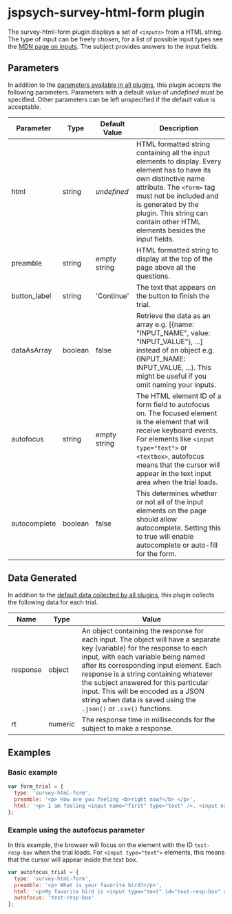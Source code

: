 # jspsych-survey-html-form plugin

The survey-html-form plugin displays a set of `<inputs>` from a HTML string. The type of input can be freely chosen, for a list of possible input types see the [MDN page on inputs](https://developer.mozilla.org/en-US/docs/Web/HTML/Element/input). The subject provides answers to the input fields.

## Parameters

In addition to the [parameters available in all plugins](/overview/plugins#parameters-available-in-all-plugins), this plugin accepts the following parameters. Parameters with a default value of *undefined* must be specified. Other parameters can be left unspecified if the default value is acceptable.

Parameter | Type | Default Value | Description
----------|------|---------------|------------
html | string | *undefined* | HTML formatted string containing all the input elements to display. Every element has to have its own distinctive name attribute. The `<form>` tag must not be included and is generated by the plugin. This string can contain other HTML elements besides the input fields.
preamble | string | empty string | HTML formatted string to display at the top of the page above all the questions.
button_label | string |  'Continue' | The text that appears on the button to finish the trial.
dataAsArray | boolean |  false | Retrieve the data as an array e.g. [{name: "INPUT_NAME", value: "INPUT_VALUE"}, ...] instead of an object e.g. {INPUT_NAME: INPUT_VALUE, ...}. This might be useful if you omit naming your inputs.
autofocus | string | empty string | The HTML element ID of a form field to autofocus on. The focused element is the element that will receive keyboard events. For elements like `<input type="text">` or `<textbox>`, autofocus means that the cursor will appear in the text input area when the trial loads.
autocomplete | boolean | false | This determines whether or not all of the input elements on the page should allow autocomplete. Setting this to true will enable autocomplete or auto-fill for the form.

## Data Generated

In addition to the [default data collected by all plugins](/overview/plugins#data-collected-by-all-plugins), this plugin collects the following data for each trial.

Name | Type | Value
-----|------|------
response | object | An object containing the response for each input. The object will have a separate key (variable) for the response to each input, with each variable being named after its corresponding input element. Each response is a string containing whatever the subject answered for this particular input. This will be encoded as a JSON string when data is saved using the `.json()` or `.csv()` functions. |
rt | numeric | The response time in milliseconds for the subject to make a response. |

## Examples

### Basic example

```javascript
var form_trial = {
  type: 'survey-html-form',
  preamble: '<p> How are you feeling <b>right now?</b> </p>',
  html: '<p> I am feeling <input name="first" type="text" />, <input name="second" type="text" />, and <input name="third" type="text" />.</p>'
};
```

### Example using the autofocus parameter

In this example, the browser will focus on the element with the ID `test-resp-box` when the trial loads. For `<input type="text">` elements, this means that the cursor will appear inside the text box.

```javascript
var autofocus_trial = {
  type: 'survey-html-form',
  preamble: '<p> What is your favorite bird?</p>',
  html: '<p>My favorite bird is <input type="text" id="test-resp-box" name="response" size="10" /></p>',
  autofocus: 'test-resp-box'
};
```